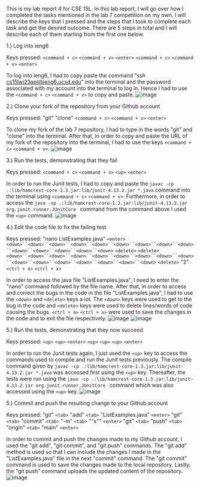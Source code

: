 This is my lab report 4 for CSE 15L. In this lab report, I will go over how I completed the tasks mentioned in the lab 7 competition on my own. I will describe the keys that I pressed and the steps that I took to complete each task and get the desired outcome. There are 5 steps in total and I will describe each of them starting from the first one below.

1.) Log into ieng6

Keys pressed: `<command + c>` `<command + v>` `<enter>` `<command + c>` `<command + v>` `<enter>`

To log into ieng6, I had to copy paste the command "ssh cs15lwi23apl@ieng6.ucsd.edu" into the terminal and the password associated with my account into the terminal to log in. Hence I had to use the `<command + c>` `<command + v>` to copy and paste. 
![image](https://user-images.githubusercontent.com/122566208/221774014-467bdcec-b86e-4edf-87c9-f3669dd0f81d.png)

2.) Clone your fork of the repository from your Github account

Keys pressed: "git" "clone" `<command + c>` `<command + v>` `<enter>`

To clone my fork of the lab 7 repository, I had to type in the words "git" and "clone" into the terminal. After that, in order to copy and paste the URL of my fork of the repository into the terminal, I had to use the keys `<command + c>` `<command + v>`.
![image](https://user-images.githubusercontent.com/122566208/221777441-5b02c596-7ad2-4540-86ca-1d9bfc944ad8.png)

3.) Run the tests, demonstrating that they fail

Keys pressed: `<command + c>` `<command + v>` `<up>` `<enter>`



In order to run the Junit tests, I had to copy and paste the `javac -cp .:lib/hamcrest-core-1.3.jar:lib/junit-4.13.2.jar *.java` command into the terminal using `<command + c>` `<command + v>`. Furthermore, in order to access the `java -cp .:lib/hamcrest-core-1.3.jar:lib/junit-4.13.2.jar org.junit.runner.JUnitCore ` command from the command above I used the `<up>` command.
![image](https://user-images.githubusercontent.com/122566208/221780067-aede4f0c-a27e-466f-9c00-e8b83a19f402.png)

4.) Edit the code file to fix the failing test

Keys pressed: "nano ListExamples.java" `<enter>` `<down>``<down>``<down>``<down>``<down>``<down>``<down>``<down>``<down>``<down>``<down>``<down>``<down>``<down>` `<delete>` `<delete>` `<down>``<down>``<down>``<down>``<down>``<down>``<down>``<down>``<down>``<down>``<down>``<down>``<down>``<down>``<down>``<down>` `<delete>` "2" `<ctrl + o>` `<ctrl + x>` 

In order to access the java file "ListExamples.java", I need to enter the "nano" command followed by the file name. After that, in order to access and correct the bugs in the code in the file "ListExamples.java", I had to use the `<down>` and `<delete>` keys a lot. The  `<down>` keys were used to get to the bug in the code and `<delete>` keys were used to delete lines/words of code causing the bugs. `<ctrl + o>` `<ctrl + x>` were used to save the changes in the code and to exit the file respectively.
![image](https://user-images.githubusercontent.com/122566208/221785534-c9c38491-4896-451f-935f-4c8490992f03.png)
![image](https://user-images.githubusercontent.com/122566208/221785620-83e40a58-b1f3-4cd6-b2a6-19011eb2e3b8.png)

5.) Run the tests, demonstrating that they now succeed

Keys pressed: `<up>` `<up>` `<enter>` `<up>`  `<up>`  `<up>` `<enter>` 

In order to run the Junit tests again, I just used the `<up>` key to access the commands used to compile and run the Junit tests previously. The compile command given by `javac -cp .:lib/hamcrest-core-1.3.jar:lib/junit-4.13.2.jar *.java` was accessed first using the `<up>` key. Thereafter, the tests were run using the `java -cp .:lib/hamcrest-core-1.3.jar:lib/junit-4.13.2.jar org.junit.runner.JUnitCore ` command which was also accessed using the `<up>` key.
![image](https://user-images.githubusercontent.com/122566208/224869267-002712b4-7d04-4501-b18d-c19f3e15bedd.png)

5.) Commit and push the resulting change to your Github account

Keys pressed: "git" `<tab>` "add" `<tab>` "ListExamples.java" `<enter>` "git" `<tab>` "commit" `<tab>` "-m" `<tab>` ""x"" `<enter>` "git" `<tab>` "push" `<tab>` "origin" `<tab>` "main"  `<enter>`

In order to commit and push the changes made to my Github account, I used the "git add", "git commit", and "git push" commands. The "git add" method is used so that I can include the changes I made in the "ListExamples.java" file in the next "commit" command. The "git commit" command is used to save the changes made to the local repository. Lastly, the "git push" command uploads the updated content of the repository.
![image](https://user-images.githubusercontent.com/122566208/224887064-c4e4b7c5-29ab-4b3d-9e17-b4f0ede57a6d.png)


